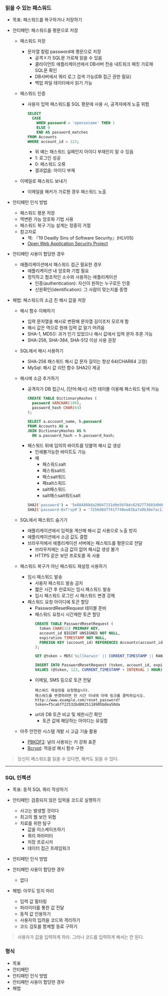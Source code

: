### 읽을 수 있는 패스워드

- 목표: 패스워드를 복구하거나 저장하기
- 안티패턴: 패스워드를 평문으로 저장
  - 패스워드 저장
    - 문자열 칼럼 password에 평문으로 저장
      - 공격ㅈ가 SQL문 가로채 읽을 수 있음
      - 클라이언트 애플리케이션에서 DB서버 전송 내트워크 패킷 가로채 SQL문 확인
      - DB서버에서 쿼리 로그 검색 가능(DB 접근 권한 필요)
      - 백업 파일 데이터에서 읽기 가능

  - 패스워드 인증
    - 사용자 입력 패스워드를 SQL 평문에 사용 시, 공격자에게 노출 위험
      ```SQL
      SELECT
        CASE
          WHEN password = 'opensesame' THEN 1
          ELSE 0
          END AS password_matches
      FROM Accounts
      WHERE account_id = 123;
      ```
      - 위 예는 패스워드 실패인지 아이디 부재인지 알 수 있음
      - 1: 로그인 성공
      - 0: 패스워드 오류
      - 결과없음: 아이디 부재

  - 이메일로 패스워드 보내기
    - 이메일을 해커가 가로챈 경우 패스워드 노출

- 안티패턴 인식 방법
  - 패스워드 평문 저장
  - 역변환 가능 암호화 기법 사용
  - 패스워드 복구 기능 설계는 정중히 거절
  - 참고자료
    - 책: 『19 Deadly Sins of Software Security』(HLV05)
    - [Open Web Application Security Project](http://owasp.org)

- 안티패턴 사용이 합당한 경우
  - 애플리케이션에서 패스워드 접근 필요한 경우
    - 애플리케이션 내 암호화 기법 필요
    - 정직하고 협조적인 소수와 사용하는 애플리케이션
      - 인증(authentication): 자신이 원하는 누구로든 인증
      - 신원확인(identification): 그 사람이 맞는지를 증명

- 해법: 패스워드의 소금 친 해시 값을 저장
  - 해시 함수 이해하기
    - 입력 문자열을 해시로 변환해 문자열 길이조차 모르게 함
    - 해시 값은 역으로 원래 입력 값 알기 어려움
    - SHA-1, MD5(): 과거 인기 있었으나 해시 값에서 입력 문자 추론 가능
    - SHA-256, SHA-384, SHA-512 이상 사용 권장
  - SQL에서 해시 사용하기
    - SHA-256 패스워드 해시 값 문자 길이는 항상 64(CHAR64 고정)
    - MySql: 해시 값 리턴 함수 SHA2() 제공
  - 해시에 소금 추가하기
    - 공격자가 DB 접근시, [단어:해시] 사전 테이블 이용해 패스워드 탐색 가능
      ```SQL
      CREATE TABLE DictionaryHashes (
        password VARCHAR(100),
        password_hash CHAR(64)
      );

      SELECT a.account_name, h.password
      FROM Accounts AS a
      JOIN DictionaryHashes AS h
        ON a.password_hash = h.password_hash;
      ```
    - 패스워드 뒤에 임의의 바이트를 덧붙여 해시 값 생성
      - 인쇄불가능한 바이트도 가능
      - 예
        - 패스워드salt
        - 패스워salt드
        - 패스salt워드
        - 패salt스워드
        - salt패스워드
        - salt패스salt워드salt
      ```bash
      SHA2('password') = '5e884898da28047151d0e56f8dc6292773603d0d6aabbdd62a11ef721d1542d8'
      SHA2('password-0xT!sp9') = '7256d8d7741f740ee83ba7a9b30e7ac11fcd9dbd7a0147f4cc83c62dd6e0c45b'
      ```
  - SQL에서 패스워드 숨기기
    - 애플리케이션에서 입력을 계산해 해시 값 사용으로 노출 방지
    - 애플리케이션에서 소금 값도 결합 
    - 브라우저에서 애플리케이션 서버에는 패스워드를 평문으로 전달
      - 브라우저에는 소금 값이 없어 해시값 생성 불가
      - HTTPS 같은 보안 프로토콜 꼭 사용
  - 패스워드 복구가 아닌 패스워드 재설정 사용하기
    - 임시 패스워드 발송
      - 사용자 패스워드 발송 금지
      - 짧은 시간 후 만료되는 임시 패스워드 발송
      - 임시 패스워드 로그인 시 패스워드 변경 강제
    - 패스워드 요청 아이디에 토큰 할당
      - PasswordResetRequest 테이블 준비
      - 패스워드 요청시 시간제한 토큰 할당
        ```SQL
        CREATE TABLE PasswordResetRequest (
          token CHAR(32) PRIMARY KEY,
          account_id BIGINT UNSIGNED NOT NULL,
          expiration TIMESTAMP NOT NULL,
          FOREIGN KEY (account_id) REFERENCES Accounts(account_id)
        );

        SET @token = MD5('billkarwin' || CURRENT_TIMESTAMP || RAND());

        INSERT INTO PasswordResetRequest (token, account_id, expiration)
        VALUES (@token, 123, CURRENT_TIMESTAMP + INTERVAL 1 HOUR);
        ```
      - 이메일, SMS 등으로 토큰 전달
        ```
        패스워드 재설정을 요청했습니다.
        패스워드를 변경하려면 한 시간 이내에 아래 링크를 클릭하십시오.
        http://www.example.com/reset_password?token=f5cabff22532bd0025118905bdea50da
        ```
      - url과 DB 토큰 비교 및 제한시간 확인
        - 토큰 값에 해당하는 아이디는 유일함

  - 아주 안전한 시스템 개발 시 고급 기술 활용
    - [PBKDF2](http://tools.ietf.org/html/rfc2898): 널리 사용되는 키 강화 표준
    - [Bcrypt](http://bcrypt.sourceforge.net): 적응성 해시 함수 구현

> 당신이 패스워드를 읽을 수 있다면, 해커도 읽을 수 있다.

---

### SQL 인젝션

- 목표: 동적 SQL 쿼리 작성하기
- 안티패턴: 검증되지 않은 입력을 코드로 실행하기
  - 사고는 발생할 것이다
  - 최고의 웹 보안 위협
  - 치료를 위한 탐구
    - 값을 이스케이프하기
    - 쿼리 파라미터
    - 저장 프로시저
    - 데이터 접근 프레임워크

- 안티패턴 인식 방법

- 안티패턴 사용이 합당한 경우
  - 없다

- 해법: 아무도 믿지 마리
  - 입력 값 필터링
  - 파라미터를 통한 값 전달
  - 동적 값 인용하기
  - 사용자의 입려을 코드와 격리하기
  - 코드 검토를 함께할 동료 구하기

> 사용자가 값을 입력하게 하라. 그러나 코드를 입력하게 해서는 안 된다.

### 형식

- 목표
- 안티패턴
- 안티패턴 인식 방법
- 안티패턴 사용이 합당한 경우
- 해법

